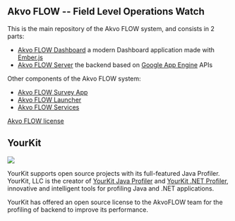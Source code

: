## Akvo FLOW -- Field Level Operations Watch

This is the main repository of the Akvo FLOW system, and consists in 2 parts:

* [Akvo FLOW Dashboard](https://github.com/akvo/akvo-flow/tree/master/Dashboard) a modern Dashboard application made with [Ember.js](http://emberjs.com/)
* [Akvo FLOW Server](https://github.com/akvo/akvo-flow/tree/master/GAE) the backend based on [Google App Engine](https://developers.google.com/appengine/docs/java/) APIs


Other components of the Akvo FLOW system:

* [Akvo FLOW Survey App](https://github.com/akvo/akvo-flow-mobile/tree/master/survey)
* [Akvo FLOW Launcher](https://github.com/akvo/akvo-flow-mobile/tree/master/launcher)
* [Akvo FLOW Services](https://github.com/akvo/akvo-flow-services)

[Akvo FLOW license](https://github.com/akvo/akvo-flow/blob/master/LICENSE.md)


## YourKit

<img src="http://www.yourkit.com/images/yklogo.png"></img>

YourKit supports open source projects with its full-featured Java Profiler.
YourKit, LLC is the creator of <a href="http://www.yourkit.com/java/profiler/index.jsp">YourKit Java Profiler</a>
and <a href="http://www.yourkit.com/.net/profiler/index.jsp">YourKit .NET Profiler</a>,
innovative and intelligent tools for profiling Java and .NET applications.

YourKit has offered an open source license to the AkvoFLOW team for the profiling of backend to improve its performance.

